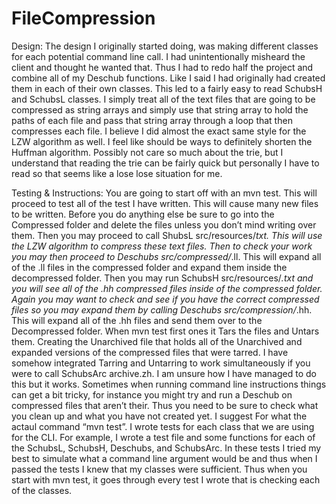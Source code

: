 # FileCompression


Design: The design I originally started doing, was making different classes for each potential command line call. I had unintentionally misheard the client and thought he wanted that. Thus I had to redo half the project and combine all of my Deschub functions. Like I said I had originally had created them in each of their own classes. This led to a fairly easy to read SchubsH and SchubsL classes. I simply treat all of the text files that are going to be compressed as string arrays and simply use that string array to hold the paths of each file and pass that string array through a loop that then compresses each file. I believe I did almost the exact same style for the LZW algorithm as well. I feel like should be ways to definitely shorten the Huffman algorithm. Possibly not care so much about the trie, but I understand that reading the trie can be fairly quick but personally I have to read so that seems like a lose lose situation for me.

Testing & Instructions: You are going to start off with an mvn test. This will proceed to test all of the test I have written. This will cause many new files to be written. Before you do anything else be sure to go into the Compressed folder and delete the files unless you don’t mind writing over them. Then you may proceed to call ShubsL src/resources/*txt. This will use the LZW algorithm to compress these text files. Then to check your work you may then proceed to Deschubs src/compressed/*.ll. This will expand all of the .ll files in the compressed folder and expand them inside the decompressed folder. Then you may run SchubsH src/resources/*.txt and you will see all of the .hh compressed files inside of the compressed folder. Again you may want to check and see if you have the correct compressed files so you may expand them by calling Deschubs src/compression/*.hh. This will expand all of the .hh files and send them over to the Decompressed folder. When mvn test first ones it Tars the files and Untars them. Creating the Unarchived file that holds all of the Unarchived and expanded versions of the compressed files that were tarred. I have somehow integrated Tarring and Untarring to work simultaneously if you were to call SchubsArc archive.zh. I am unsure how I have managed to do this but it works. Sometimes when running command line instructions things can get a bit tricky, for instance you might try and run a Deschub on compressed files that aren’t their. Thus you need to be sure to check what you clean up and what you have not created yet. I suggest
For what the actaul command “mvn test”. I wrote tests for each class that we are using for the CLI. For example, I wrote a test file and some functions for each of the SchubsL, SchubsH, Deschubs, and SchubsArc. In these tests I tried my best to simulate what a command line argument would be and thus when I passed the tests I knew that my classes were sufficient. Thus when you start with mvn test, it goes through every test I wrote that is checking each of the classes.
